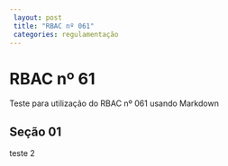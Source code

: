 ```yaml
---
 layout: post
 title: "RBAC nº 061"
 categories: regulamentação
---
```


# RBAC nº 61

Teste para utilização do RBAC nº 061 usando Markdown

## Seção 01 ##

teste 2
